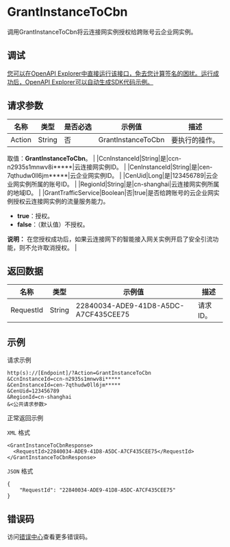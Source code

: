 # GrantInstanceToCbn

调用GrantInstanceToCbn将云连接网实例授权给跨账号云企业网实例。

## 调试

[您可以在OpenAPI Explorer中直接运行该接口，免去您计算签名的困扰。运行成功后，OpenAPI Explorer可以自动生成SDK代码示例。](https://api.aliyun.com/#product=Smartag&api=GrantInstanceToCbn&type=RPC&version=2018-03-13)

## 请求参数

|名称|类型|是否必选|示例值|描述|
|--|--|----|---|--|
|Action|String|否|GrantInstanceToCbn|要执行的操作。

 取值：**GrantInstanceToCbn**。 |
|CcnInstanceId|String|是|ccn-n2935s1mnwv8i\*\*\*\*\*|云连接网实例ID。 |
|CenInstanceId|String|是|cen-7qthudw0ll6jm\*\*\*\*\*|云企业网实例ID。 |
|CenUid|Long|是|123456789|云企业网实例所属的账号ID。 |
|RegionId|String|是|cn-shanghai|云连接网实例所属的地域ID。 |
|GrantTrafficService|Boolean|否|true|是否给跨账号的云企业网实例授权云连接网实例的流量服务能力。

 -   **true**：授权。
-   **false**：（默认值）不授权。

 **说明：** 在您授权成功后，如果云连接网下的智能接入网关实例开启了安全引流功能，则不允许取消授权。 |

## 返回数据

|名称|类型|示例值|描述|
|--|--|---|--|
|RequestId|String|22840034-ADE9-41D8-A5DC-A7CF435CEE75|请求ID。 |

## 示例

请求示例

```
http(s)://[Endpoint]/?Action=GrantInstanceToCbn
&CcnInstanceId=ccn-n2935s1mnwv8i*****
&CenInstanceId=cen-7qthudw0ll6jm*****
&CenUid=123456789
&RegionId=cn-shanghai
&<公共请求参数>
```

正常返回示例

`XML` 格式

```
<GrantInstanceToCbnResponse>
  <RequestId>22840034-ADE9-41D8-A5DC-A7CF435CEE75</RequestId>
</GrantInstanceToCbnResponse>
```

`JSON` 格式

```
{
	"RequestId": "22840034-ADE9-41D8-A5DC-A7CF435CEE75"
}
```

## 错误码

访问[错误中心](https://error-center.aliyun.com/status/product/Smartag)查看更多错误码。

